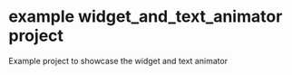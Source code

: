 # example widget_and_text_animator project

Example project to showcase the widget and text animator

